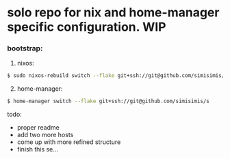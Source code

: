 # solo repo for nix and home-manager specific configuration. WIP

### bootstrap:
1. nixos:
```bash
$ sudo nixos-rebuild switch --flake git+ssh://git@github.com/simisimis/s
```
2. home-manager:
```bash
$ home-manager switch --flake git+ssh://git@github.com/simisimis/s
```

todo:
* proper readme
* add two more hosts
* come up with more refined structure
* finish this se...
